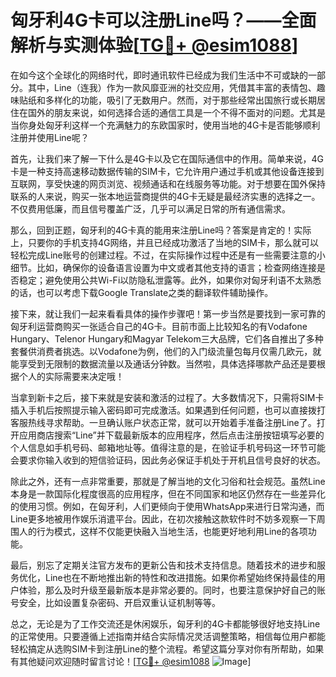 # 匈牙利4G卡可以注册Line吗？——全面解析与实测体验[[TG💪+ @esim1088](https://t.me/s/esim1088)]

在如今这个全球化的网络时代，即时通讯软件已经成为我们生活中不可或缺的一部分。其中，Line（连我）作为一款风靡亚洲的社交应用，凭借其丰富的表情包、趣味贴纸和多样化的功能，吸引了无数用户。然而，对于那些经常出国旅行或长期居住在国外的朋友来说，如何选择合适的通信工具是一个不得不面对的问题。尤其是当你身处匈牙利这样一个充满魅力的东欧国家时，使用当地的4G卡是否能够顺利注册并使用Line呢？

首先，让我们来了解一下什么是4G卡以及它在国际通信中的作用。简单来说，4G卡是一种支持高速移动数据传输的SIM卡，它允许用户通过手机或其他设备连接到互联网，享受快速的网页浏览、视频通话和在线服务等功能。对于想要在国外保持联系的人来说，购买一张本地运营商提供的4G卡无疑是最经济实惠的选择之一。不仅费用低廉，而且信号覆盖广泛，几乎可以满足日常的所有通信需求。

那么，回到正题，匈牙利的4G卡真的能用来注册Line吗？答案是肯定的！实际上，只要你的手机支持4G网络，并且已经成功激活了当地的SIM卡，那么就可以轻松完成Line账号的创建过程。不过，在实际操作过程中还是有一些需要注意的小细节。比如，确保你的设备语言设置为中文或者其他支持的语言；检查网络连接是否稳定；避免使用公共Wi-Fi以防隐私泄露等。此外，如果你对匈牙利语不太熟悉的话，也可以考虑下载Google Translate之类的翻译软件辅助操作。

接下来，就让我们一起来看看具体的操作步骤吧！第一步当然是要找到一家可靠的匈牙利运营商购买一张适合自己的4G卡。目前市面上比较知名的有Vodafone Hungary、Telenor Hungary和Magyar Telekom三大品牌，它们各自推出了多种套餐供消费者挑选。以Vodafone为例，他们的入门级流量包每月仅需几欧元，就能享受到无限制的数据流量以及通话分钟数。当然啦，具体选择哪款产品还是要根据个人的实际需要来决定哦！

当拿到新卡之后，接下来就是安装和激活的过程了。大多数情况下，只需将SIM卡插入手机后按照提示输入密码即可完成激活。如果遇到任何问题，也可以直接拨打客服热线寻求帮助。一旦确认账户状态正常，就可以开始着手准备注册Line了。打开应用商店搜索“Line”并下载最新版本的应用程序，然后点击注册按钮填写必要的个人信息如手机号码、邮箱地址等。值得注意的是，在验证手机号码这一环节可能会要求你输入收到的短信验证码，因此务必保证手机处于开机且信号良好的状态。

除此之外，还有一点非常重要，那就是了解当地的文化习俗和社会规范。虽然Line本身是一款国际化程度很高的应用程序，但在不同国家和地区仍然存在一些差异化的使用习惯。例如，在匈牙利，人们更倾向于使用WhatsApp来进行日常沟通，而Line更多地被用作娱乐消遣平台。因此，在初次接触这款软件时不妨多观察一下周围人的行为模式，这样不仅能更快融入当地生活，也能更好地利用Line的各项功能。

最后，别忘了定期关注官方发布的更新公告和技术支持信息。随着技术的进步和服务优化，Line也在不断地推出新的特性和改进措施。如果你希望始终保持最佳的用户体验，那么及时升级至最新版本是非常必要的。同时，也要注意保护好自己的账号安全，比如设置复杂密码、开启双重认证机制等等。

总之，无论是为了工作交流还是休闲娱乐，匈牙利的4G卡都能够很好地支持Line的正常使用。只要遵循上述指南并结合实际情况灵活调整策略，相信每位用户都能轻松搞定从选购SIM卡到注册Line的整个流程。希望这篇分享对你有所帮助，如果有其他疑问欢迎随时留言讨论！[[TG💪+ @esim1088](https://t.me/s/esim1088) ![Image](https://i.postimg.cc/4NQfJmqS/Snipaste-2025-05-13-00-14-12.png)]